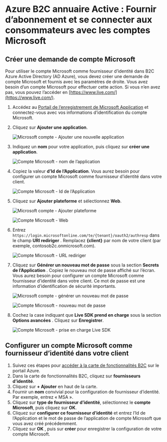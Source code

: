 <properties
    pageTitle="Azure B2C annuaire Active : Configuration du compte Microsoft | Microsoft Azure"
    description="Fournir d’abonnement et se connecter aux consommateurs avec les comptes Microsoft dans vos applications qui sont protégées par Azure Active Directory B2C."
    services="active-directory-b2c"
    documentationCenter=""
    authors="swkrish"
    manager="mbaldwin"
    editor="bryanla"/>

<tags
    ms.service="active-directory-b2c"
    ms.workload="identity"
    ms.tgt_pltfrm="na"
    ms.devlang="na"
    ms.topic="article"
    ms.date="07/24/2016"
    ms.author="swkrish"/>

# <a name="azure-active-directory-b2c-provide-sign-up-and-sign-in-to-consumers-with-microsoft-accounts"></a>Azure B2C annuaire Active : Fournir d’abonnement et se connecter aux consommateurs avec les comptes Microsoft

## <a name="create-a-microsoft-account-application"></a>Créer une demande de compte Microsoft

Pour utiliser le compte Microsoft comme fournisseur d’identité dans B2C Azure Active Directory (AD Azure), vous devez créer une demande de compte Microsoft et fournis avec les paramètres de droite. Vous avez besoin d’un compte Microsoft pour effectuer cette action. Si vous n’en avez pas, vous pouvez l’accéder en [https://www.live.com/](https://www.live.com/).

1. Accédez au [Portail de l’enregistrement de Microsoft Application](https://apps.dev.microsoft.com/?referrer=https://azure.microsoft.com/documentation/articles&deeplink=/appList) et connectez-vous avec vos informations d’identification du compte Microsoft.
2. Cliquez sur **Ajouter une application**.

    ![Microsoft compte - Ajouter une nouvelle application](./media/active-directory-b2c-setup-msa-app/msa-add-new-app.png)

3. Indiquez un **nom** pour votre application, puis cliquez sur **créer une application**.

    ![Compte Microsoft - nom de l’application](./media/active-directory-b2c-setup-msa-app/msa-app-name.png)

4. Copiez la valeur **d’Id de l’Application**. Vous aurez besoin pour configurer un compte Microsoft comme fournisseur d’identité dans votre client.

    ![Compte Microsoft - Id de l’Application](./media/active-directory-b2c-setup-msa-app/msa-app-id.png)

5. Cliquez sur **Ajouter plateforme** et sélectionnez **Web**.

    ![Microsoft compte - Ajouter plateforme](./media/active-directory-b2c-setup-msa-app/msa-add-platform.png)

    ![Compte Microsoft - Web](./media/active-directory-b2c-setup-msa-app/msa-web.png)

6. Entrez `https://login.microsoftonline.com/te/{tenant}/oauth2/authresp` dans le champ **URI rediriger** . Remplacez **{client}** par nom de votre client (par exemple, contosob2c.onmicrosoft.com).

    ![Compte Microsoft - URL rediriger](./media/active-directory-b2c-setup-msa-app/msa-redirect-url.png)

7. Cliquez sur **Générer un nouveau mot de passe** sous la section **Secrets de l’Application** . Copiez le nouveau mot de passe affiché sur l’écran. Vous aurez besoin pour configurer un compte Microsoft comme fournisseur d’identité dans votre client. Ce mot de passe est une information d’identification de sécurité importants.

    ![Microsoft compte - générer un nouveau mot de passe](./media/active-directory-b2c-setup-msa-app/msa-generate-new-password.png)

    ![Compte Microsoft - nouveau mot de passe](./media/active-directory-b2c-setup-msa-app/msa-new-password.png)

8. Cochez la case indiquant que **Live SDK prend en charge** sous la section **Options avancées** . Cliquez sur **Enregistrer**.

    ![Compte Microsoft - prise en charge Live SDK](./media/active-directory-b2c-setup-msa-app/msa-live-sdk-support.png)

## <a name="configure-microsoft-account-as-an-identity-provider-in-your-tenant"></a>Configurer un compte Microsoft comme fournisseur d’identité dans votre client

1. Suivez ces étapes pour [accéder à la carte de fonctionnalités B2C](active-directory-b2c-app-registration.md#navigate-to-the-b2c-features-blade) sur le portail Azure.
2. Dans la carte de fonctionnalités B2C, cliquez sur **fournisseurs d’identité**.
3. Cliquez sur **+ Ajouter** en haut de la carte.
4. Fournir un **nom** convivial pour la configuration de fournisseur d’identité. Par exemple, entrez « MSA ».
5. Cliquez sur **type de fournisseur d’identité**, sélectionnez le **compte Microsoft**, puis cliquez sur **OK**.
6. Cliquez sur **configurer ce fournisseur d’identité** et entrez l’Id de l’Application et le mot de passe de l’application de compte Microsoft que vous avez créé précédemment.
7. Cliquez sur **OK** , puis sur **créer** pour enregistrer la configuration de votre compte Microsoft.
